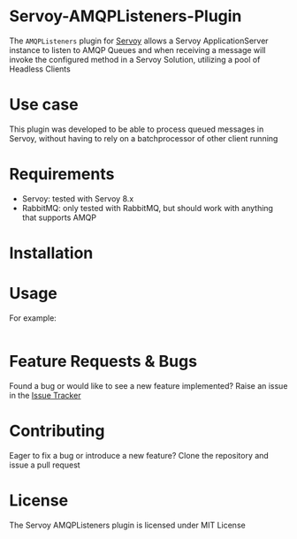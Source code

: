 # Servoy-AMQPListeners-Plugin
The `AMQPListeners` plugin for [Servoy](http://servoy.com) allows a Servoy ApplicationServer instance to listen to AMQP Queues and when receiving a message will invoke the configured method in a Servoy Solution, utilizing a pool of Headless Clients

# Use case
This plugin was developed to be able to process queued messages in Servoy, without having to rely on a batchprocessor of other client running 

# Requirements
- Servoy: tested with Servoy 8.x
- RabbitMQ: only tested with RabbitMQ, but should work with anything that supports AMQP

# Installation

# Usage

For example:
```javascript
```

# Feature Requests & Bugs
Found a bug or would like to see a new feature implemented? Raise an issue in the [Issue Tracker](https://github.com/TheOrangeDots/Servoy-AMQPListeners-Plugin/issues)

# Contributing
Eager to fix a bug or introduce a new feature? Clone the repository and issue a pull request

# License
The Servoy AMQPListeners plugin is licensed under MIT License
